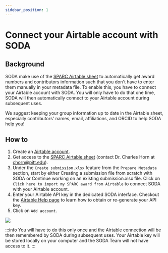 ```yaml
---
sidebar_position: 1
---
```


# Connect your Airtable account with SODA

## Background

SODA make use of the [SPARC Airtable sheet](https://airtable.com/tblFGEvUoTbbG6tJy/viwWBpydzfYQsvNFz?blocks=hide) to automatically get award numbers and contributors information such that you don't have to enter them manually in your metadata file. To enable this, you have to connect your Airtable account with SODA. You will only have to do that one time, SODA will then automatically connect to your Airtable account during subsequent uses.

We suggest keeping your group information up to date in the Airtable sheet, especially contributors' names, email, affiliations, and ORCID to help SODA help you!

## How to

1. Create an [Airtable account](https://airtable.com/).
2. Get access to the [SPARC Airtable sheet](https://airtable.com/tblFGEvUoTbbG6tJy/viwWBpydzfYQsvNFz?blocks=hide) (contact Dr. Charles Horn at [chorn@pitt.edu](mailto:chorn@pitt.edu)).
3. Under the `Create submission.xlsx` feature from the `Prepare Metadata` section, start by either Creating a submission file from scratch with SODA or Continue working on an existing submission.xlsx file. Click on `Click here to import my SPARC award from Airtable` to connect SODA with your Airtable account.
4. Enter your Airtable API key in the dedicated SODA interface. Checkout the [Airtable Help page](https://support.airtable.com/hc/en-us/articles/219046777-How-do-I-get-my-API-key) to learn how to obtain or re-generate your API key.
5. Click on `Add account`.

![](https://github.com/fairdataihub/SODA-for-SPARC/blob/main/docs/documentation/Prepare-metadata/Connect-to-Airtable/connect-to-airtable-new.gif?raw=true)

:::info
You will have to do this only once and the Airtable connection will be then remembered by SODA during subsequent uses. Your Airtable key will be stored locally on your computer and the SODA Team will not have access to it.
:::
